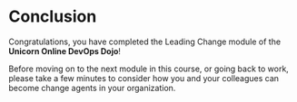 # Conclusion  

Congratulations, you have completed the Leading Change module of the **Unicorn Online DevOps Dojo**!  

Before moving on to the next module in this course, or going back to work, please take a few minutes to consider how you and your colleagues can become change agents in your organization.  
